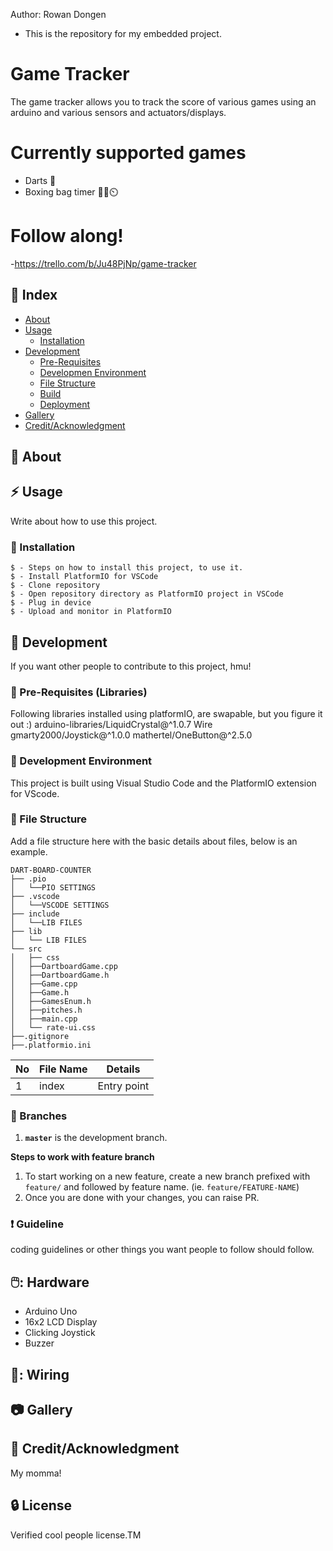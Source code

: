 Author: Rowan Dongen
- This is the repository for my embedded project.
  
# Game Tracker
The game tracker allows you to track the score of various games using an arduino and various sensors and actuators/displays.


# Currently supported games
- Darts 🎯
- Boxing bag timer 🥊👊⏲️

# Follow along!
-https://trello.com/b/Ju48PjNp/game-tracker

## :ledger: Index

- [About](#beginner-about)
- [Usage](#zap-usage)
  - [Installation](#electric_plug-installation)
- [Development](#wrench-development)
  - [Pre-Requisites](#notebook-pre-requisites)
  - [Developmen Environment](#nut_and_bolt-development-environment)
  - [File Structure](#file_folder-file-structure)
  - [Build](#hammer-build)  
  - [Deployment](#rocket-deployment)  
- [Gallery](#camera-gallery)
- [Credit/Acknowledgment](#star2-creditacknowledgment)

##  :beginner: About

## :zap: Usage
Write about how to use this project.

###  :electric_plug: Installation


```
$ - Steps on how to install this project, to use it.
$ - Install PlatformIO for VSCode
$ - Clone repository
$ - Open repository directory as PlatformIO project in VSCode
$ - Plug in device
$ - Upload and monitor in PlatformIO
```

##  :wrench: Development
If you want other people to contribute to this project, hmu!

### :notebook: Pre-Requisites (Libraries)
Following libraries installed using platformIO, are swapable, but you figure it out :)
	arduino-libraries/LiquidCrystal@^1.0.7
	Wire
	gmarty2000/Joystick@^1.0.0
	mathertel/OneButton@^2.5.0

###  :nut_and_bolt: Development Environment
This project is built using Visual Studio Code and the PlatformIO extension for VScode.

###  :file_folder: File Structure
Add a file structure here with the basic details about files, below is an example.

```
DART-BOARD-COUNTER
├── .pio
│   └──PIO SETTINGS
├── .vscode
│   └──VSCODE SETTINGS
├── include
│   └──LIB FILES
├── lib
│   └── LIB FILES
└── src
│   ├── css
│   ├──DartboardGame.cpp
│   ├──DartboardGame.h
│   ├──Game.cpp
│   ├──Game.h
│   ├──GamesEnum.h
│   ├──pitches.h
│   ├──main.cpp 
│   └── rate-ui.css
├──.gitignore
├──.platformio.ini
```

| No | File Name | Details 
|----|------------|-------|
| 1  | index | Entry point


 ### :cactus: Branches
1. **`master`** is the development branch.

**Steps to work with feature branch**

1. To start working on a new feature, create a new branch prefixed with `feature/` and followed by feature name. (ie. `feature/FEATURE-NAME`)
2. Once you are done with your changes, you can raise PR.

### :exclamation: Guideline
coding guidelines or other things you want people to follow should follow.

## 🖱️: Hardware
- Arduino Uno
- 16x2 LCD Display
- Clicking Joystick
- Buzzer

##  🔌: Wiring
<insert wiring diagram>

##  :camera: Gallery
<Pics>

## :star2: Credit/Acknowledgment
My momma!

##  :lock: License
Verified cool people license.TM
